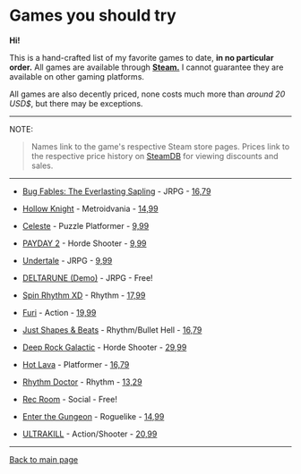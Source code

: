 # Games you should try
**Hi!**

This is a hand-crafted list of my favorite games to date, **in no particular order.** All games are available through **[Steam.](https://store.steampowered.com/)** I cannot guarantee they are available on other gaming platforms.

All games are also decently priced, none costs much more than *around 20 USD$*, but there may be exceptions.

---
NOTE:

> Names link to the game's respective Steam store pages. Prices link to the respective price history on [SteamDB](https://steamdb.info/) for viewing discounts and sales.

---
- [Bug Fables: The Everlasting Sapling](https://store.steampowered.com/app/1082710/Bug_Fables_The_Everlasting_Sapling/) - JRPG - [16,79](https://steamdb.info/app/1082710/)

- [Hollow Knight](https://store.steampowered.com/app/367520/Hollow_Knight/) - Metroidvania - [14,99](https://steamdb.info/app/367520/)
- [Celeste](https://store.steampowered.com/app/504230/Celeste/) - Puzzle Platformer - [9,99](https://steamdb.info/app/504230/)
- [PAYDAY 2](https://store.steampowered.com/app/218620/PAYDAY_2/) - Horde Shooter - [9,99](https://steamdb.info/app/218620/)
- [Undertale](https://store.steampowered.com/app/391540/Undertale/) - JRPG - [9,99](https://steamdb.info/app/391540/)
- [DELTARUNE (Demo)](https://store.steampowered.com/app/1671210/DELTARUNE/) - JRPG - Free!
- [Spin Rhythm XD](https://store.steampowered.com/app/1058830/Spin_Rhythm_XD/) - Rhythm - [17,99](https://steamdb.info/app/1058830/)
- [Furi](https://store.steampowered.com/app/423230/Furi/) - Action - [19,99](https://steamdb.info/app/423230/)
- [Just Shapes & Beats](https://store.steampowered.com/app/531510/Just_Shapes__Beats/) - Rhythm/Bullet Hell - [16,79](https://steamdb.info/app/531510/)
- [Deep Rock Galactic](https://store.steampowered.com/app/548430/Deep_Rock_Galactic/) - Horde Shooter - [29,99](https://steamdb.info/app/548430/)
- [Hot Lava](https://store.steampowered.com/app/382560/Hot_Lava/) - Platformer - [16,79](https://steamdb.info/app/382560/)
- [Rhythm Doctor](https://store.steampowered.com/app/774181/Rhythm_Doctor/) - Rhythm - [13,29](https://steamdb.info/app/774181/)
- [Rec Room](https://store.steampowered.com/app/471710/Rec_Room/) - Social - Free!
- [Enter the Gungeon](https://store.steampowered.com/app/311690/Enter_the_Gungeon/) - Roguelike - [14,99](https://steamdb.info/app/311690/)
- [ULTRAKILL](https://store.steampowered.com/app/1229490/ULTRAKILL/) - Action/Shooter - [20,99](https://steamdb.info/app/1229490/)

---
[Back to main page](/index.md)
